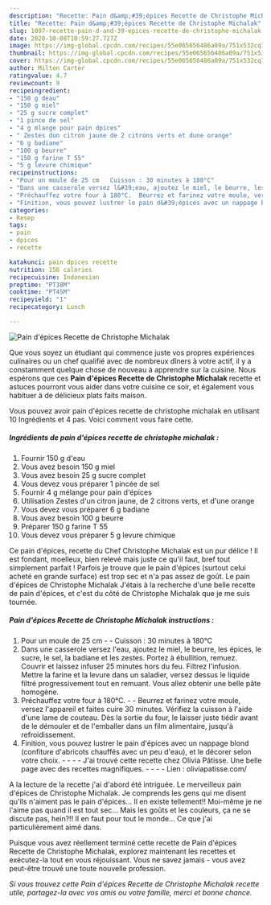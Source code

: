 ```yaml
---
description: "Recette: Pain d&amp;#39;épices Recette de Christophe Michalak"
title: "Recette: Pain d&amp;#39;épices Recette de Christophe Michalak"
slug: 1097-recette-pain-d-and-39-epices-recette-de-christophe-michalak
date: 2020-10-08T10:59:27.727Z
image: https://img-global.cpcdn.com/recipes/55e065656486a09a/751x532cq70/pain-depices-recette-de-christophe-michalak-photo-principale-de-la-recette.jpg
thumbnail: https://img-global.cpcdn.com/recipes/55e065656486a09a/751x532cq70/pain-depices-recette-de-christophe-michalak-photo-principale-de-la-recette.jpg
cover: https://img-global.cpcdn.com/recipes/55e065656486a09a/751x532cq70/pain-depices-recette-de-christophe-michalak-photo-principale-de-la-recette.jpg
author: Milton Carter
ratingvalue: 4.7
reviewcount: 9
recipeingredient:
- "150 g deau"
- "150 g miel"
- "25 g sucre complet"
- "1 pince de sel"
- "4 g mlange pour pain dpices"
- " Zestes dun citron jaune de 2 citrons verts et dune orange"
- "6 g badiane"
- "100 g beurre"
- "150 g farine T 55"
- "5 g levure chimique"
recipeinstructions:
- "Pour un moule de 25 cm   Cuisson : 30 minutes à 180°C"
- "Dans une casserole versez l&#39;eau, ajoutez le miel, le beurre, les épices, le sucre, le sel, la badiane et les zestes. Portez à ébullition, remuez. Couvrir et laissez infuser 25 minutes hors du feu. Filtrez l&#39;infusion. Mettre la farine et la levure dans un saladier, versez dessus le liquide filtré progressivement tout en remuant. Vous allez obtenir une belle pâte homogène."
- "Préchauffez votre four à 180°C.  Beurrez et farinez votre moule, versez l&#39;appareil et faites cuire 30 minutes. Vérifiez la cuisson à l&#39;aide d&#39;une lame de couteau. Dès la sortie du four, le laisser juste tiédir avant de le démouler et de l&#39;emballer dans un film alimentaire, jusqu&#39;à refroidissement."
- "Finition, vous pouvez lustrer le pain d&#39;épices avec un nappage blond (confiture d&#39;abricots chauffés avec un peu d&#39;eau), et le décorer selon votre choix.     J&#39;ai trouvé cette recette chez Olivia Pâtisse. Une belle page avec des recettes magnifiques.     Lien : oliviapatisse.com/"
categories:
- Resep
tags:
- pain
- dpices
- recette

katakunci: pain dpices recette 
nutrition: 156 calories
recipecuisine: Indonesian
preptime: "PT38M"
cooktime: "PT45M"
recipeyield: "1"
recipecategory: Lunch

---
```



![Pain d&#39;épices Recette de Christophe Michalak](https://img-global.cpcdn.com/recipes/55e065656486a09a/751x532cq70/pain-depices-recette-de-christophe-michalak-photo-principale-de-la-recette.jpg)

Que vous soyez un étudiant qui commence juste vos propres expériences culinaires ou un chef qualifié avec de nombreux dîners à votre actif, il y a constamment quelque chose de nouveau à apprendre sur la cuisine. Nous espérons que ces <strong> Pain d&#39;épices Recette de Christophe Michalak </strong> recette et astuces pourront vous aider dans votre cuisine ce soir, et également vous habituer à de délicieux plats faits maison.

<!--inarticleads1-->

Vous pouvez avoir pain d&#39;épices recette de christophe michalak en utilisant 10 Ingrédients et 4 pas. Voici comment vous faire cette.

##### Ingrédients de pain d&#39;épices recette de christophe michalak :

1. Fournir 150 g d&#39;eau
1. Vous avez besoin 150 g miel
1. Vous avez besoin 25 g sucre complet
1. Vous devez vous préparer 1 pincée de sel
1. Fournir 4 g mélange pour pain d&#39;épices
1. Utilisation  Zestes d&#39;un citron jaune, de 2 citrons verts, et d&#39;une orange
1. Vous devez vous préparer 6 g badiane
1. Vous avez besoin 100 g beurre
1. Préparer 150 g farine T 55
1. Vous devez vous préparer 5 g levure chimique


Ce pain d&#39;épices, recette du Chef Christophe Michalak est un pur délice ! Il est fondant, moelleux, bien relevé mais juste ce qu&#39;il faut, bref tout simplement parfait ! Parfois je trouve que le pain d&#39;épices (surtout celui acheté en grande surface) est trop sec et n&#39;a pas assez de goût. Le pain d&#39;épices de Christophe Michalak J&#39;étais à la recherche d&#39;une belle recette de pain d&#39;épices, et c&#39;est du côté de Christophe Michalak que je me suis tournée. 

<!--inarticleads2-->

##### Pain d&#39;épices Recette de Christophe Michalak instructions :

1. Pour un moule de 25 cm  -  - Cuisson : 30 minutes à 180°C
1. Dans une casserole versez l&#39;eau, ajoutez le miel, le beurre, les épices, le sucre, le sel, la badiane et les zestes. Portez à ébullition, remuez. Couvrir et laissez infuser 25 minutes hors du feu. Filtrez l&#39;infusion. Mettre la farine et la levure dans un saladier, versez dessus le liquide filtré progressivement tout en remuant. Vous allez obtenir une belle pâte homogène.
1. Préchauffez votre four à 180°C. -  - Beurrez et farinez votre moule, versez l&#39;appareil et faites cuire 30 minutes. Vérifiez la cuisson à l&#39;aide d&#39;une lame de couteau. Dès la sortie du four, le laisser juste tiédir avant de le démouler et de l&#39;emballer dans un film alimentaire, jusqu&#39;à refroidissement.
1. Finition, vous pouvez lustrer le pain d&#39;épices avec un nappage blond (confiture d&#39;abricots chauffés avec un peu d&#39;eau), et le décorer selon votre choix. -  -   -  - J&#39;ai trouvé cette recette chez Olivia Pâtisse. Une belle page avec des recettes magnifiques. -  -   -  - Lien : oliviapatisse.com/


A la lecture de la recette j&#39;ai d&#39;abord été intriguée. Le merveilleux pain d&#39;épices de Christophe Michalak. Je comprends les gens qui me disent qu&#39;ils n&#39;aiment pas le pain d&#39;épices… Il en existe tellement!! Moi-même je ne l&#39;aime pas quand il est tout sec… Mais les goûts et les couleurs, ça ne se discute pas, hein?!! Il en faut pour tout le monde… Ce que j&#39;ai particulièrement aimé dans. 

<!--inarticleads1-->

<p>
Puisque vous avez réellement terminé cette recette de Pain d&#39;épices Recette de Christophe Michalak, explorez maintenant les recettes et exécutez-la tout en vous réjouissant. Vous ne savez jamais - vous avez peut-être trouvé une toute nouvelle profession.
</p>

<p>
<i>Si vous trouvez cette Pain d&#39;épices Recette de Christophe Michalak recette utile, partagez-la avec vos amis ou votre famille, merci et bonne chance.</i>
</p>
